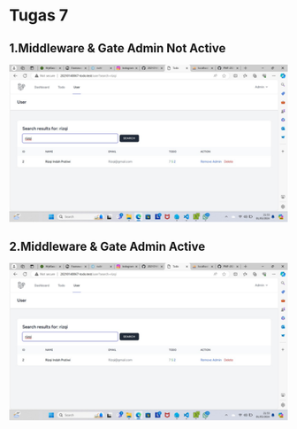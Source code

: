 # Tugas 7

## 1.Middleware & Gate Admin Not Active

![Alt text](tugas7/admin.jpeg)

## 2.Middleware & Gate Admin Active

![Alt text](tugas7/admin.jpeg)
